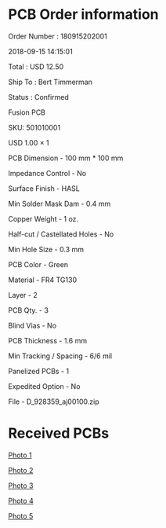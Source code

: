 # PCB Order information

Order Number : 180915202001

2018-09-15 14:15:01

Total : USD 12.50

Ship To : Bert Timmerman

Status : Confirmed

Fusion PCB

SKU: 501010001

USD 1.00 × 1

PCB Dimension - 100 mm * 100 mm

Impedance Control - No

Surface Finish - HASL

Min Solder Mask Dam - 0.4 mm

Copper Weight - 1 oz.

Half-cut / Castellated Holes - No

Min Hole Size - 0.3 mm

PCB Color - Green

Material - FR4 TG130

Layer - 2

PCB Qty. - 3

Blind Vias - No

PCB Thickness - 1.6 mm

Min Tracking / Spacing - 6/6 mil

Panelized PCBs - 1

Expedited Option - No

File - D_928359_aj00100.zip

# Received PCBs

[Photo 1](20181011_01.jpg)

[Photo 2](20181011_02.jpg)

[Photo 3](20181011_03.jpg)

[Photo 4](20181011_04.jpg)

[Photo 5](20181011_05.jpg)
